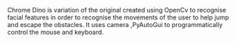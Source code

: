 Chrome Dino is variation of the original created using OpenCv to recognise facial features in order to recognise the movements of the user to help jump and escape the obstacles.
It uses camera ,PyAutoGui to programmatically control the mouse and keyboard.
